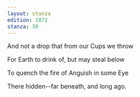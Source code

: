 ```yaml
---
layout: stanza
edition: 1872
stanza: 39
---
```


And not a drop that from our Cups we throw

For Earth to drink of, but may steal below

To quench the fire of Anguish in some Eye

There hidden--far beneath, and long ago.